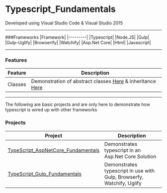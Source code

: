 # Typescript_Fundamentals  

Developed using Visual Studio Code & Visual Studio 2015

---

###Frameworks
|Framework|
|---------|
|Typescript|
|Node.JS|
|Gulp|
|Gulp-Uglify|
|Browserify|
|Watchify|
|Asp.Net Core|
|Html|
|Javascript|

---

### Features
|Feature|Description|
|-------|-----------|
|Classes| Demonstration of abstract classes [Here](https://github.com/Apollo013/Typescript_Fundamentals/blob/master/src/common/models/abstract/person.ts) & inheritance [Here](https://github.com/Apollo013/Typescript_Fundamentals/blob/master/src/human_resources/models/employee.ts)|

---

The following are basic projects and are only here to demonstrate how typescript is wired up with other frameworks

### Projects
|Project|Description|
|-------|-----------|
|[TypeScript_AspNetCore_Fundamentals](https://github.com/Apollo013/Typescript_Fundamentals/tree/master/Projects/TypeScript_AspNetCore_Fundamentals)| Demonstrates typescript in an Asp.Net Core Solution|
|[TypeScript_Gulp_Fundamentals](https://github.com/Apollo013/Typescript_Fundamentals/tree/master/Projects/TypeScript_Gulp_Fundamentals)| Demonstrates typescript in use with Gulp, Browserfy, Watchify, Uglify|

